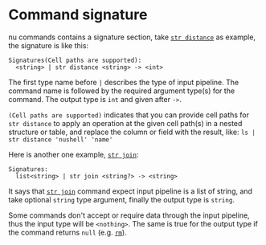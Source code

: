 # Command signature

nu commands contains a signature section, take [`str distance`](/commands/docs/str_distance.md) as example, the signature is like this:

```
Signatures(Cell paths are supported):
  <string> | str distance <string> -> <int>
```

The first type name before `|` describes the type of input pipeline. The command name is followed by the required argument type(s) for the command. The output type is `int` and given after `->`.

`(Cell paths are supported)` indicates that you can provide cell paths for `str distance` to apply an operation at the given cell path(s) in a nested structure or table, and replace the column or field with the result, like: `ls | str distance 'nushell' 'name'`

Here is another one example, [`str join`](/commands/docs/str_join.md):

```
Signatures:
  list<string> | str join <string?> -> <string>
```

It says that [`str join`](/commands/docs/str_join.md) command expect input pipeline is a list of string, and take optional `string` type argument, finally the output type is `string`.

Some commands don't accept or require data through the input pipeline, thus the input type will be `<nothing>`.
The same is true for the output type if the command returns `null` (e.g. [`rm`](/commands/docs/rm.md)).

